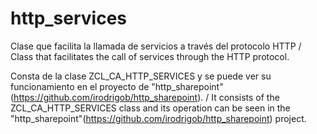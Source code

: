 # http_services
Clase que facilita la llamada de servicios a través del protocolo HTTP / Class that facilitates the call of services through the HTTP protocol.

Consta de la clase ZCL_CA_HTTP_SERVICES y se puede ver su funcionamiento en el proyecto de "http_sharepoint"(https://github.com/irodrigob/http_sharepoint). / It consists of the ZCL_CA_HTTP_SERVICES class and its operation can be seen in the "http_sharepoint"(https://github.com/irodrigob/http_sharepoint) project.
